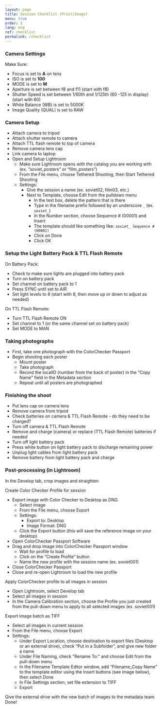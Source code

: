 ```yaml
---
layout: page
title: Session Checklist (Print/Image)
menu: true
order: 5
lang: eng
ref: checklist
permalink: /checklist
---
```


### Camera Settings

Make Sure:
* Focus is set to **A** on lens
* ISO is set to **100**
* MODE is set to **M**
* Aperture is set between f8 and f11 (start with f8)
* Shutter Speed is set between 1/60th and 1/125th (60 -125 in display) (start with 60)
* White Balance (WB) is set to 5000K
* Image Quality (QUAL) is set to RAW

### Camera Setup

* Attach camera to tripod
* Attach shutter remote to camera
* Attach TTL flash remote to top of camera
* Remove camera lens cap
* Link camera to laptop
* Open and Setup Lightroom
  * Make sure Lightroom opens with the catalog you are working with (ex. “soviet_posters” or “film_posters”)
  * From the File menu, choose Tethered Shooting, then Start Tethered Shooting
  * Settings:
    * Give the session a name (ex. soviet02, film03, etc.)
    * Next to Template, choose Edit from the pulldown menu
      * In the text box, delete the pattern that is there
      * Type in the filename prefix followed by an underscore `_` (ex. `soviet_`)
      * In the Number section, choose Sequence # (00001) and Insert
      * The template should like something like: `soviet_ Sequence # (00001)`
      * Click on Done
      * Click OK

### Setup the Light Battery Pack & TTL Flash Remote

On Battery Pack:
* Check to make sure lights are plugged into battery pack
* Turn on battery pack
* Set channel on battery pack to 1
* Press SYNC until set to AIR
* Set light levels to 8 (start with 8, then move up or down to adjust as needed)

On TTL Flash Remote:
* Turn TTL Flash Remote ON
* Set channel to 1 (or the same channel set on battery pack)
* Set MODE to MAN

### Taking photographs

* First, take one photograph with the ColorChecker Passport
* Begin shooting each poster
  * Mount poster
  * Take photograph
  * Record the localID (number from the back of poster) in the “Copy Name” field in the Metadata section
  * Repeat until all posters are photographed

### Finishing the shoot

* Put lens cap on camera lens
* Remove camera from tripod
* Check batteries on camera & TTL Flash Remote - do they need to be charged?
* Turn off camera & TTL Flash Remote
* Remove and charge (camera) or replace (TTL Flash Remote) batteries if needed
* Turn off light battery pack
* Press white button on light battery pack to discharge remaining power
* Unplug light cables from light battery pack
* Remove battery from light battery pack and charge

### Post-processing (in Lightroom)

In the Develop tab, crop images and straighten

Create Color Checker Profile for session
* Export image with Color Checker to Desktop as DNG
  * Select image
  * From the File menu, choose Export
  * Settings:
    * Export to: Desktop
    * Image Format: DNG
  * Click the Export button (this will save the reference image on your desktop)
* Open ColorChecker Passport Software
* Drag and drop image into ColorChecker Passport window
  * Wait for profile to load
  * Click on the “Create Profile” button
  * Name the new profile with the session name (ex. soviet001)
* Close ColorChecker Passport
* Close and re-open Lightroom to load the new profile

Apply ColorChecker profile to all images in session
* Open Lightroom, select Develop tab
* Select all images in session
* In the Camera Calibration section, choose the Profile you just created from the pull-down menu to apply to all selected images (ex. soviet001)

Export image batch as TIFF
* Select all images in current session
* From the File menu, choose Export
* Settings:
  * Under Export Location, choose destination to export files (Desktop or an external drive), check “Put in a Subfolder”, and give new folder a name
  * Under File Naming, check “Rename To:” and choose Edit from the pull-down menu
  * In the Filename Template Editor window, add “Filename_Copy Name” to the template editor using the Insert buttons (see image below), then select Done
  * In File Settings section, set file extension to TIFF
  * Export

Give the external drive with the new batch of images to the metadata team.
Done!
